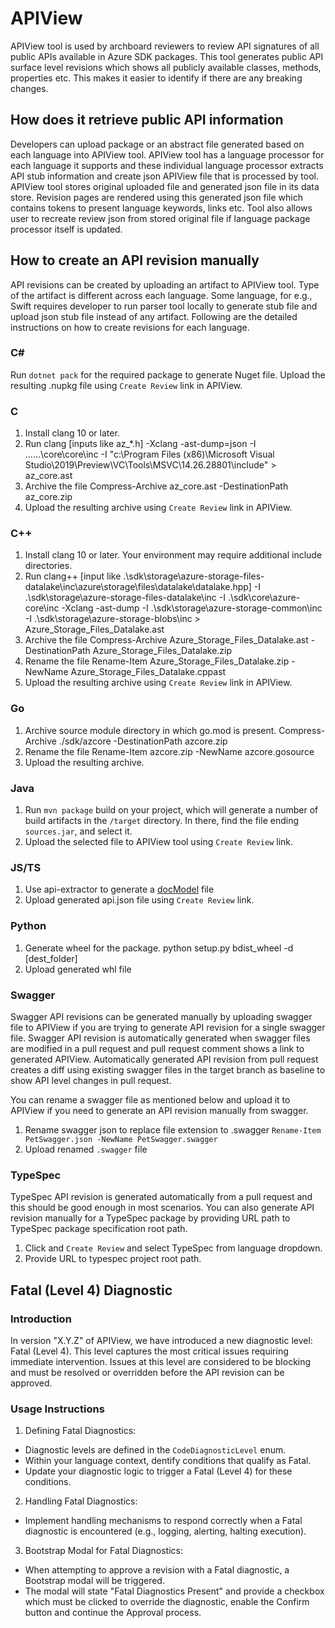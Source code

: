 # APIView

APIView tool is used by archboard reviewers to review API signatures of all public APIs available in Azure SDK packages. This tool generates public API surface level revisions which shows all publicly available classes, methods, properties etc. This makes it easier to identify if there are any breaking changes.

## How does it retrieve public API information

Developers can upload package or an abstract file generated based on each language into APIView tool. APIView tool has a language processor for each language it supports and these individual language processor extracts API stub information and create json APIView file that is processed by tool. APIView tool stores original uploaded file and generated json file in its data store. Revision pages are rendered using this generated json file which contains tokens to present language keywords, links etc. Tool also allows user to recreate review json from stored original file if language package processor itself is updated.

## How to create an API revision manually

API revisions can be created by uploading an artifact to APIView tool. Type of the artifact is different across each language. Some language, for e.g., Swift requires developer to run parser tool locally to generate stub file and upload json stub file instead of any artifact. Following are the detailed instructions on how to create revisions for each language.

### C#
Run `dotnet pack` for the required package to generate Nuget file. Upload the resulting .nupkg file using `Create Review` link in APIView.

### C
1. Install clang 10 or later.
2. Run clang [inputs like az_*.h] -Xclang -ast-dump=json -I ..\..\..\core\core\inc -I "c:\Program Files (x86)\Microsoft Visual Studio\2019\Preview\VC\Tools\MSVC\14.26.28801\include\" > az_core.ast
3. Archive the file Compress-Archive az_core.ast -DestinationPath az_core.zip
4. Upload the resulting archive using `Create Review` link in APIView.

### C++
1. Install clang 10 or later. Your environment may require additional include directories.
2. Run clang++ [input like .\sdk\storage\azure-storage-files-datalake\inc\azure\storage\files\datalake\datalake.hpp] -I .\sdk\storage\azure-storage-files-datalake\inc -I .\sdk\core\azure-core\inc -Xclang -ast-dump -I .\sdk\storage\azure-storage-common\inc -I .\sdk\storage\azure-storage-blobs\inc > Azure_Storage_Files_Datalake.ast
3. Archive the file Compress-Archive Azure_Storage_Files_Datalake.ast -DestinationPath Azure_Storage_Files_Datalake.zip
4. Rename the file Rename-Item Azure_Storage_Files_Datalake.zip -NewName Azure_Storage_Files_Datalake.cppast
5. Upload the resulting archive using `Create Review` link in APIView.

### Go
1. Archive source module directory in which go.mod is present. Compress-Archive ./sdk/azcore -DestinationPath azcore.zip
2. Rename the file Rename-Item azcore.zip -NewName azcore.gosource
3. Upload the resulting archive.

### Java
1. Run `mvn package` build on your project, which will generate a number of build artifacts in the `/target` directory. In there, find the file ending `sources.jar`, and select it.
2. Upload the selected file to APIView tool using `Create Review` link.

### JS/TS
1. Use api-extractor to generate a [docModel](https://api-extractor.com/pages/setup/generating_docs/) file
2. Upload generated api.json file using `Create Review` link.

### Python
1. Generate wheel for the package. python setup.py bdist_wheel -d [dest_folder]
2. Upload generated whl file

### Swagger
Swagger API revisions can be generated manually by uploading swagger file to APIView if you are trying to generate API revision for a single swagger file. Swagger API revision is automatically generated when swagger files are modified in a pull request and pull request comment shows a link to generated APIView. Automatically generated API revision from pull request creates a diff using existing swagger files in the target branch as baseline to show API level changes in pull request.

You can rename a swagger file as mentioned below and upload it to APIView if you need to generate an API revision manually from swagger.
1. Rename swagger json to replace file extension to .swagger `Rename-Item PetSwagger.json -NewName PetSwagger.swagger`
2. Upload renamed `.swagger` file

### TypeSpec
TypeSpec API revision is generated automatically from a pull request and this should be good enough in most scenarios. You can also generate API revision manually for a TypeSpec package by providing URL path to TypeSpec package specification root path.
1. Click and `Create Review` and select TypeSpec from language dropdown.
2. Provide URL to typespec project root path.



## Fatal (Level 4) Diagnostic

### Introduction

In version "X.Y.Z" of APIView, we have introduced a new diagnostic level: Fatal (Level 4). This level captures the most critical issues requiring immediate intervention. Issues at this level are considered to be blocking and must be resolved or overridden before the API revision can be approved.

### Usage Instructions

1. Defining Fatal Diagnostics:
  - Diagnostic levels are defined in the `CodeDiagnosticLevel` enum.
  - Within your language context, dentify conditions that qualify as Fatal.
  - Update your diagnostic logic to trigger a Fatal (Level 4) for these conditions.

2. Handling Fatal Diagnostics:
  - Implement handling mechanisms to respond correctly when a Fatal diagnostic is encountered (e.g., logging, alerting, halting execution).

3. Bootstrap Modal for Fatal Diagnostics:
  - When attempting to approve a revision with a Fatal diagnostic, a Bootstrap modal will be triggered.
  - The modal will state "Fatal Diagnostics Present" and provide a checkbox which must be clicked to override the diagnostic, enable the Confirm button and continue the Approval process.